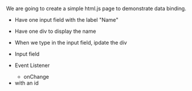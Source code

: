 We are going to create a simple html.js page to demonstrate data binding.

* Have one input field with the label "Name"
* Have one div to display the name
* When we type in the input field, ipdate the div

* Input field
* Event Listener
    * onChange
* <div> with an id